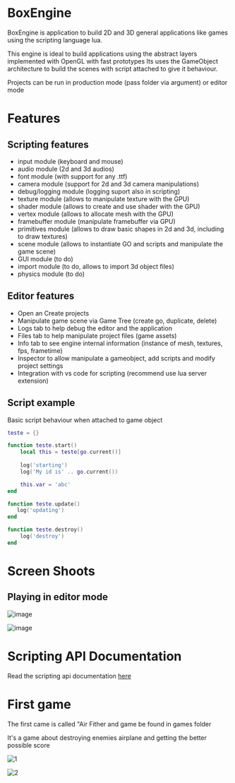 # BoxEngine

BoxEngine is application to build 2D and 3D general applications like games using the scripting language lua.

This engine is ideal to build applications using the abstract layers implemented with OpenGL with fast prototypes
Its uses the GameObject architecture to build the scenes with script attached to give it behaviour.

Projects can be run in production mode (pass folder via argument) or editor mode

# Features

## Scripting features

* input module (keyboard and mouse)
* audio module (2d and 3d audios)
* font module (with support for any .ttf)
* camera module (support for 2d and 3d camera manipulations)
* debug/logging module (logging suport also in scripting)
* texture module (allows to manipulate texture with the GPU)
* shader module (allows to create and use shader with the GPU)
* vertex module (allows to allocate mesh with the GPU)
* framebuffer module (manipulate framebuffer via GPU)
* primitives module (allows to draw basic shapes in 2d and 3d, including to draw textures)
* scene module (allows to instantiate GO and scripts and manipulate the game scene)
* GUI module (to do)
* import module (to do, allows to import 3d object files)
* physics module (to do)

## Editor features

* Open an Create projects
* Manipulate game scene via Game Tree (create go, duplicate, delete)
* Logs tab to help debug the editor and the application
* Files tab to help manipulate project files (game assets)
* Info tab to see engine internal information (instance of mesh, textures, fps, frametime)
* Inspector to allow manipulate a gameobject, add scripts and modify project settings 
* Integration with vs code for scripting (recommend use lua server extension)

## Script example

Basic script behaviour when attached to game object

```lua
teste = {}

function teste.start()
    local this = teste[go.current()]
   
    log('starting')
    log('My id is' .. go.current())

    this.var = 'abc'
end

function teste.update()
   log('updating')
end

function teste.destroy()
    log('destroy')
end
```

# Screen Shoots

## Playing in editor mode

![image](https://github.com/RodrigoPAml/BoxEngine/assets/41243039/3eb808f2-61cb-47f0-b12e-2b0ff5ed5aa6)

![image](https://github.com/RodrigoPAml/BoxEngine/assets/41243039/e5222e7d-badf-4ced-a4ad-9bd14c697449)

# Scripting API Documentation

Read the scripting api documentation [here](https://github.com/RodrigoPAml/BoxEngine/blob/main/docs/api.md)

# First game

The first came is called "Air Fither and game be found in games folder

It's a game about destroying enemies airplane and getting the better possible score

![1](https://github.com/RodrigoPAml/BoxEngine/assets/41243039/2ebb77d7-cc41-4283-a906-1e16ce172ae5)


![2](https://github.com/RodrigoPAml/BoxEngine/assets/41243039/0d4bcb86-7090-43f3-9c04-753486ce9c49)






